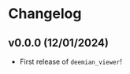 # Changelog

<!--next-version-placeholder-->

## v0.0.0 (12/01/2024)

- First release of `deemian_viewer`!